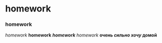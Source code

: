 # homework
### homework
*homework*
**homework**
***homework***
_homework_
**очень *сильно хочу* домой**
